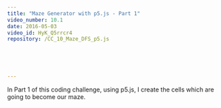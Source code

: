 ```yaml
---
title: "Maze Generator with p5.js - Part 1"
video_number: 10.1
date: 2016-05-03
video_id: HyK_Q5rrcr4
repository: /CC_10_Maze_DFS_p5.js

  


  
---
```


In Part 1 of this coding challenge, using p5.js, I create the cells which are going to become our maze.

